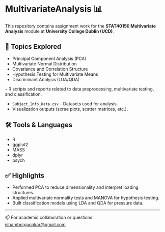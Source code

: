 # MultivariateAnalysis 📊

This repository contains assignment work for the **STAT40150 Multivariate Analysis** module at **University College Dublin (UCD)**.

## 📘 Topics Explored
- Principal Component Analysis (PCA)
- Multivariate Normal Distribution
- Covariance and Correlation Structure
- Hypothesis Testing for Multivariate Means
- Discriminant Analysis (LDA/QDA)

– R scripts and reports related to data preprocessing, multivariate testing, and classification.
- `Subject_Info_Data.csv` – Datasets used for analysis.
-  Visualization outputs (scree plots, scatter matrices, etc.).

## 🛠 Tools & Languages
- R
- ggplot2
- MASS
- dplyr
- psych

## ✅ Highlights
- Performed PCA to reduce dimensionality and interpret loading structures.
- Applied multivariate normality tests and MANOVA for hypothesis testing.
- Built classification models using LDA and QDA for pressure data.

---

📫 For academic collaboration or questions:  
[ishamborgaonkar@gmail.com](mailto:ishamborgaonkar@gmail.com)
